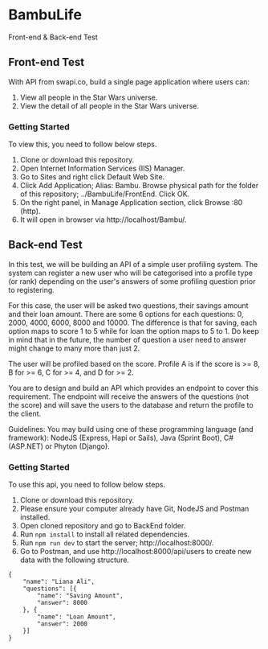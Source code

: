# BambuLife
Front-end &amp; Back-end Test

## Front-end Test
With API from swapi.co, build a single page application where users can:
1. View all people in the Star Wars universe.
2. View the detail of all people in the Star Wars universe.

### Getting Started
To view this, you need to follow below steps.
1. Clone or download this repository.
2. Open Internet Information Services (IIS) Manager.
3. Go to Sites and right click Default Web Site.
4. Click Add Application; Alias: Bambu. Browse physical path for the folder of this repository; ../BambuLife/FrontEnd. Click OK.
5. On the right panel, in Manage Application section, click Browse :80 (http).
6. It will open in browser via http://localhost/Bambu/.

## Back-end Test
In this test, we will be building an API of a simple user profiling system. The system can register a new user who will be categorised into a profile type (or rank) depending on the user's answers of some profiling question prior to registering.

For this case, the user will be asked two questions, their savings amount and their loan amount. There are some 6 options for each questions: 0, 2000, 4000, 6000, 8000 and 10000. The difference is that for saving, each option maps to score 1 to 5 while for loan the option maps to 5 to 1. Do keep in mind that in the future, the number of question a user need to answer might change to many more than just 2.

The user will be profiled based on the score. Profile A is if the score is >= 8, B for >= 6, C for >= 4, and D for >= 2.

You are to design and build an API which provides an endpoint to cover this requirement. The endpoint will receive the answers of the questions (not the score) and will save the users to the database and return the profile to the client.

Guidelines:
You may build using one of these programming language (and framework): NodeJS (Express, Hapi or Sails), Java (Sprint Boot), C# (ASP.NET) or Phyton (Django).

### Getting Started
To use this api, you need to follow below steps.
1. Clone or download this repository.
2. Please ensure your computer already have Git, NodeJS and Postman installed.
3. Open cloned repository and go to BackEnd folder.
4. Run `npm install` to install all related dependencies.
5. Run `npm run dev` to start the server; http://localhost:8000/.
6. Go to Postman, and use http://localhost:8000/api/users to create new data with the following structure.
```application/json
{
	"name": "Liana Ali",
	"questions": [{
		"name": "Saving Amount",
		"answer": 8000
	}, {
		"name": "Loan Amount",
		"answer": 2000
	}]
}
```